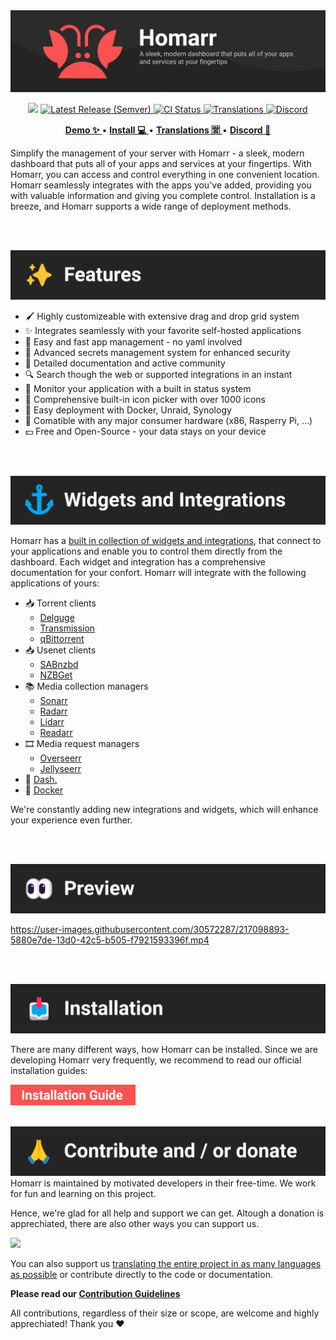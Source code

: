
<!-- Project Title -->
<img src="./docs/banner.png" />

<!-- Badges -->
<p align="center">
<img src="https://img.shields.io/github/stars/ajnart/homarr?label=%E2%AD%90%20Stars&style=flat-square?branch=master&kill_cache=1%22">
<a href="https://github.com/ajnart/homarr/releases/latest">
  <img alt="Latest Release (Semver)" src="https://img.shields.io/github/v/release/ajnart/homarr?label=%F0%9F%9A%80%20Release">
</a>
<a href="https://github.com/ajnart/homarr/actions/workflows/docker.yml">
  <img title="Docker CI Status" src="https://github.com/ajnart/homarr/actions/workflows/docker.yml/badge.svg" alt="CI Status">
</a>
<a href=https://crowdin.com/project/homarr>
<img title="Translations" src="https://badges.crowdin.net/homarr/localized.svg" />
</a>
<a href="https://discord.gg/aCsmEV5RgA">
  <img title="Discord" src="https://discordapp.com/api/guilds/972958686051962910/widget.png?style=shield">
</a>
</p>

<!-- Links -->
<p align="center">
  <a href="https://demo.homarr.dev/">
    <strong>Demo ✨</strong>
  </a>
  •
  <a href="https://homarr.dev/docs/introduction/installation">
    <strong>Install 💻</strong>
  </a> •
  <a href="https://crowdin.com/project/homarr">
    <strong>Translations 🈺</strong>
  </a> •
  <a href="https://discord.com/invite/aCsmEV5RgA">
    <strong>Discord 👋</strong>
  </a>
</p>


Simplify the management of your server with Homarr - a sleek, modern dashboard that puts all of your apps and services at your fingertips. With Homarr, you can access and control everything in one convenient location. Homarr seamlessly integrates with the apps you've added, providing you with valuable information and giving you complete control. Installation is a breeze, and Homarr supports a wide range of deployment methods.

<br/>
<br/>

![](docs/section-features.png)
- 🖌️ Highly customizeable with extensive drag and drop grid system
- ✨ Integrates seamlessly with your favorite self-hosted applications
- 📌 Easy and fast app management - no yaml involved
- 🙊 Advanced secrets management system for enhanced security
- 📄 Detailed documentation and active community
- 🔍 Search though the web or supported integrations in an instant
- 🏴󠁧󠁢󠁮󠁩󠁲󠁿 Monitor your application with a built in status system
- 🦞 Comprehensive built-in icon picker with over 1000 icons
- 🐳 Easy deployment with Docker, Unraid, Synology
- 🚀 Comatible with any major consumer hardware (x86, Rasperry Pi, ...)
- 💵 Free and Open-Source - your data stays on your device

<br/>
<br/>

![](docs/section-widgets-and-integrations.png)

Homarr has a [built in collection of widgets and integrations](https://homarr.dev/docs/integrations/), that connect to your applications and enable you to control them directly from the dashboard.
Each widget and integration has a comprehensive documentation for your confort.
Homarr will integrate with the following applications of yours:

- 📥 Torrent clients
  - [Delguge](https://homarr.dev/docs/integrations/#deluge)
  - [Transmission](https://homarr.dev/docs/integrations/#transmission)
  - [qBittorrent](https://homarr.dev/docs/integrations/#qbittorrent-integration)
- 📥 Usenet clients
  - [SABnzbd](https://homarr.dev/docs/integrations/#sabnzbd)
  - [NZBGet](https://homarr.dev/docs/integrations/#nzbget)
- 📚 Media collection managers
  - [Sonarr](https://homarr.dev/docs/integrations/#sonarr)
  - [Radarr](https://homarr.dev/docs/integrations/#radarr)
  - [Lidarr](https://homarr.dev/docs/integrations/#lidarr)
  - [Readarr](https://homarr.dev/docs/integrations/#readarr)
- 🎞️ Media request managers
  - [Overseerr](https://homarr.dev/docs/integrations/#overseerr--jellyseerr)
  - [Jellyseerr](https://homarr.dev/docs/integrations/#overseerr--jellyseerr)
- 🔌 [Dash.](https://homarr.dev/docs/integrations/#dash)
- 🐳 [Docker](https://homarr.dev/docs/integrations/#docker)

We're constantly adding new integrations and widgets, which will enhance your experience even further.

<br/>
<br/>

![](docs/section-preview.png)

https://user-images.githubusercontent.com/30572287/217098893-5880e7de-13d0-42c5-b505-f7921593396f.mp4

<br/>
<br/>

![](docs/section-installation.png)

There are many different ways, how Homarr can be installed.
Since we are developing Homarr very frequently, we recommend to read our official installation guides:

<a href="https://homarr.dev/docs/introduction/installation">
  <img src="docs/installation-button.png" width="200" />
</a>

<br/>
<br/>

![](docs/section-contribute.png)
Homarr is maintained by motivated developers in their free-time.
We work for fun and learning on this project.

Hence, we're glad for all help and support we can get.
Altough a donation is apprechiated, there are also other ways you can support us.

[_![](https://cdn.ko-fi.com/cdn/kofi3.png?v=3)_](https://ko-fi.com/ajnart)

You can also support us [translating the entire project in as many languages as possible](https://homarr.dev/docs/community/translations) or contribute directly to the code or documentation.

**Please read our [Contribution Guidelines](/CONTRIBUTING.md)**

All contributions, regardless of their size or scope, are welcome and highly apprechiated! Thank you ❤️
